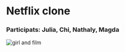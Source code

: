 # Netflix clone 
### Participats: Julia, Chi, Nathaly, Magda
![girl and film](https://images.unsplash.com/photo-1585951237313-1979e4df7385?ixlib=rb-1.2.1&ixid=MnwxMjA3fDB8MHxzZWFyY2h8MzJ8fG1vdmllfGVufDB8fDB8fA%3D%3D&auto=format&fit=crop&w=500&q=60)
